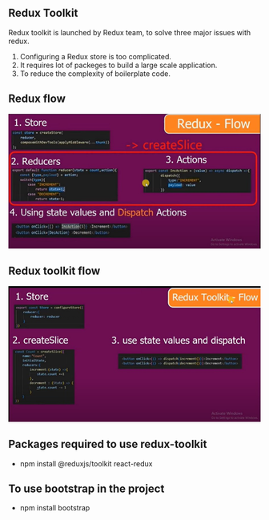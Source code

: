 ## Redux Toolkit

Redux toolkit is launched by Redux team, to solve three major issues with redux.

1. Configuring a Redux store is too complicated.
2. It requires lot of packeges to build a large scale application.
3. To reduce the complexity of boilerplate code.

## Redux flow

![reduxflow](images/reduxflow.jpg)

## Redux toolkit flow

![reduxtoolkitfkow](images/reduxtoolkitflow.jpg)

## Packages required to use redux-toolkit

- npm install @reduxjs/toolkit react-redux

## To use bootstrap in the project

- npm install bootstrap
